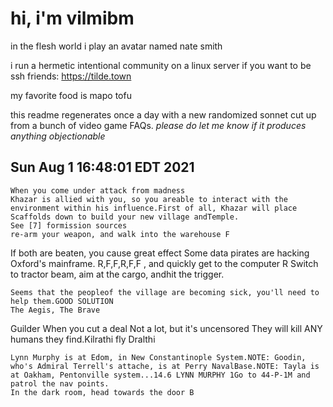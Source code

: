 # hi, i'm vilmibm

in the flesh world i play an avatar named nate smith

i run a hermetic intentional community on a linux server if you want to be ssh friends: https://tilde.town

my favorite food is mapo tofu

this readme regenerates once a day with a new randomized sonnet cut up from a bunch of video game FAQs.
_please do let me know if it produces anything objectionable_

## Sun Aug  1 16:48:01 EDT 2021

    When you come under attack from madness
    Khazar is allied with you, so you areable to interact with the environment within his influence.First of all, Khazar will place Scaffolds down to build your new village andTemple.
    See [7] formission sources
    re-arm your weapon, and walk into the warehouse F
    
     If both are beaten, you cause great effect
    Some data pirates are hacking Oxford's mainframe.
    R,F,F,R,F,F , and quickly get to the computer R
    Switch to tractor beam, aim at the cargo, andhit the trigger.
    
    Seems that the peopleof the village are becoming sick, you'll need to help them.GOOD SOLUTION
    The Aegis, The Brave  Guilder  When you cut a deal
    Not a lot, but it's uncensored
    They will kill ANY humans they find.Kilrathi fly Dralthi
    
    Lynn Murphy is at Edom, in New Constantinople System.NOTE: Goodin, who's Admiral Terrell's attache, is at Perry NavalBase.NOTE: Tayla is at Oakham, Pentonville system...14.6 LYNN MURPHY 1Go to 44-P-1M and patrol the nav points.
    In the dark room, head towards the door B

